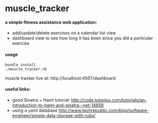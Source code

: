 muscle_tracker
==============
#### a simple fitness assistance web application:
* add/update/delete exercises on a calendar list view
* dashboard view to see how long it has been since you did a particular exercise

#### usage
```
bundle install
./muscle_tracker.rb
```
muscle tracker live at:
http://localhost:4567/dashboard

#### useful links:
* good Sinatra + Haml tutorial:
http://code.tutsplus.com/tutorials/an-introduction-to-haml-and-sinatra--net-14858
* using a yaml database
http://www.techrepublic.com/blog/software-engineer/simple-data-storage-with-ruby/
